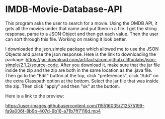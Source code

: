 # IMDB-Movie-Database-API
This program asks the user to search for a movie. Using the OMDB API, it gets all the movies under that name and put them in a file. 
I get the string response, parse to a JSON Object and then get each value. 
Then the user can sort through this file. Working on making it look better. 

I downloaded the json.simple package which allowed me to use the JSON Objects and parse the json response. 
  Here is the link to downloading the package: https://jar-download.com/artifacts/com.github.cliftonlabs/json-simple/2.1.2/source-code. 
  After you download it, make sure that the jar file inside the zip and the zip are both in the same location as the .java file. Then go to the "Edit" button at the top, click "preferences", 
  click "Add" on the extra Classpath option at the bottom. Select the jar file that was inside the zip. Then click "apply" and then "ok" at the buttom.

Here is a link to the preview: 

https://user-images.githubusercontent.com/115516035/212575199-fa9a006f-8b9b-407d-9b16-a71b7ff7116d.mp4

